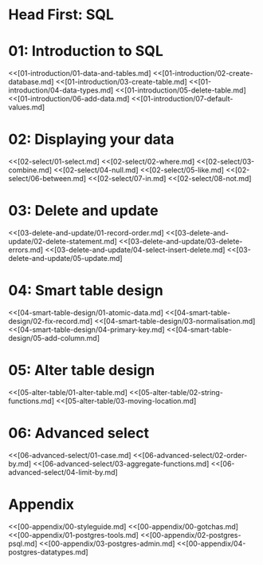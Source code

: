 # Head First: SQL

# 01: Introduction to SQL
<<[01-introduction/01-data-and-tables.md]
<<[01-introduction/02-create-database.md]
<<[01-introduction/03-create-table.md]
<<[01-introduction/04-data-types.md]
<<[01-introduction/05-delete-table.md]
<<[01-introduction/06-add-data.md]
<<[01-introduction/07-default-values.md]


# 02: Displaying your data
<<[02-select/01-select.md]
<<[02-select/02-where.md]
<<[02-select/03-combine.md]
<<[02-select/04-null.md]
<<[02-select/05-like.md]
<<[02-select/06-between.md]
<<[02-select/07-in.md]
<<[02-select/08-not.md]


# 03: Delete and update
<<[03-delete-and-update/01-record-order.md]
<<[03-delete-and-update/02-delete-statement.md]
<<[03-delete-and-update/03-delete-errors.md]
<<[03-delete-and-update/04-select-insert-delete.md]
<<[03-delete-and-update/05-update.md]


# 04: Smart table design
<<[04-smart-table-design/01-atomic-data.md]
<<[04-smart-table-design/02-fix-record.md]
<<[04-smart-table-design/03-normalisation.md]
<<[04-smart-table-design/04-primary-key.md]
<<[04-smart-table-design/05-add-column.md]


# 05: Alter table design
<<[05-alter-table/01-alter-table.md]
<<[05-alter-table/02-string-functions.md]
<<[05-alter-table/03-moving-location.md]


# 06: Advanced select
<<[06-advanced-select/01-case.md]
<<[06-advanced-select/02-order-by.md]
<<[06-advanced-select/03-aggregate-functions.md]
<<[06-advanced-select/04-limit-by.md]


# Appendix
<!-- <<[00-appendix/00-todo.md] -->
<<[00-appendix/00-styleguide.md]
<<[00-appendix/00-gotchas.md]
<<[00-appendix/01-postgres-tools.md]
<<[00-appendix/02-postgres-psql.md]
<<[00-appendix/03-postgres-admin.md]
<<[00-appendix/04-postgres-datatypes.md]
